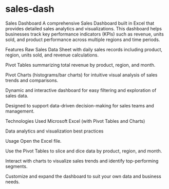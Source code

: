 # sales-dash
Sales Dashboard
A comprehensive Sales Dashboard built in Excel that provides detailed sales analytics and visualizations. This dashboard helps businesses track key performance indicators (KPIs) such as revenue, units sold, and product performance across multiple regions and time periods.

Features
Raw Sales Data Sheet with daily sales records including product, region, units sold, and revenue calculations.

Pivot Tables summarizing total revenue by product, region, and month.

Pivot Charts (histograms/bar charts) for intuitive visual analysis of sales trends and comparisons.

Dynamic and interactive dashboard for easy filtering and exploration of sales data.

Designed to support data-driven decision-making for sales teams and management.

Technologies Used
Microsoft Excel (with Pivot Tables and Charts)

Data analytics and visualization best practices

Usage
Open the Excel file.

Use the Pivot Tables to slice and dice data by product, region, and month.

Interact with charts to visualize sales trends and identify top-performing segments.

Customize and expand the dashboard to suit your own data and business needs.
